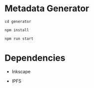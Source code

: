 # Metadata Generator

`cd generator`

`npm install`

`npm run start`

# Dependencies

- Inkscape

- IPFS
